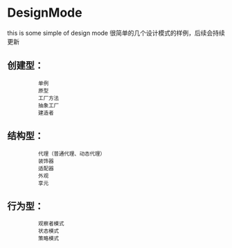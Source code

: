 DesignMode
======
this is some simple of design mode
很简单的几个设计模式的样例，后续会持续更新

## 创建型：
              单例
              原型
              工厂方法
              抽象工厂
              建造者
## 结构型：
              代理（普通代理、动态代理）
              装饰器
              适配器
              外观 
              享元  
## 行为型：
              观察者模式  
              状态模式
              策略模式